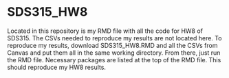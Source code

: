 # SDS315_HW8

Located in this repository is my RMD file with all the code for HW8 of SDS315. The CSVs needed to reproduce my results are not located here. To reproduce my results, download SDS315_HW8.RMD and all the CSVs from Canvas and put them all in the same working directory. From there, just run the RMD file. Necessary packages are listed at the top of the RMD file. This should reproduce my HW8 results.

